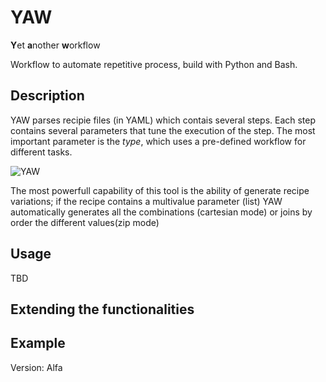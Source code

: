 # YAW
**Y**et **a**nother **w**orkflow

Workflow to automate repetitive process, build with Python and Bash.

## Description
YAW parses recipie files (in YAML) which contais several steps. Each step contains several parameters that tune the execution of the step.
The most important parameter is the _type_, which uses a pre-defined workflow for different tasks.

![YAW](https://github.com/user-attachments/assets/97c26c4e-9ba8-40cf-9f20-03c87646e4de)

The most powerfull capability of this tool is the ability of generate recipe variations; if the recipe contains a multivalue parameter (list)
YAW automatically generates all the combinations (cartesian mode) or joins by order the different values(zip mode)

## Usage
TBD

## Extending the functionalities

## Example

Version: Alfa
